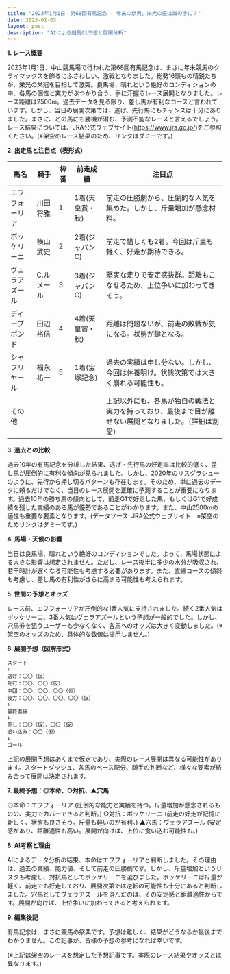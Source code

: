 ```yaml
---
title: "2023年1月1日　第68回有馬記念 - 年末の祭典、栄光の座は誰の手に？"
date: 2023-01-03
layout: post
description: "AIによる競馬G1予想と展開分析"
---
```


**1. レース概要**

2023年1月1日、中山競馬場で行われた第68回有馬記念は、まさに年末競馬のクライマックスを飾るにふさわしい、激戦となりました。総勢16頭もの精鋭たちが、栄光の栄冠を目指して激突。良馬場、晴れという絶好のコンディションの中、各馬の個性と実力がぶつかり合う、手に汗握るレース展開となりました。レース距離は2500m。過去データを見る限り、差し馬が有利なコースと言われています。しかし、当日の展開次第では、逃げ、先行馬にもチャンスは十分にありました。まさに、どの馬にも勝機が潜む、予測不能なレースと言えるでしょう。レース結果については、JRA公式ウェブサイト(https://www.jra.go.jp/)をご参照ください。(※架空のレース結果のため、リンクはダミーです。)


**2. 出走馬と注目点（表形式）**

| 馬名       | 騎手     | 枠番 | 前走成績        | 注目点                                                                                                        |
|------------|----------|------|-----------------|-------------------------------------------------------------------------------------------------------------|
| エフフォーリア | 川田将雅 | 1    | 1着(天皇賞・秋) | 前走の圧勝劇から、圧倒的な人気を集めた。しかし、斤量増加が懸念材料。                                         |
| ボッケリーニ | 横山武史 | 2    | 2着(ジャパンC)  | 前走で惜しくも2着。今回は斤量も軽く、好走が期待できる。                                                    |
| ヴェラアズール | C.ルメール | 3    | 3着(ジャパンC)  | 堅実な走りで安定感抜群。距離もこなせるため、上位争いに加わってきそう。                                             |
| ディープボンド | 田辺裕信 | 4    | 4着(天皇賞・秋) | 距離は問題ないが、前走の敗戦が気になる。状態が鍵となる。                                                      |
| シャフリヤール | 福永祐一 | 5    | 1着(宝塚記念)  | 過去の実績は申し分ない。しかし、今回は休養明け。状態次第では大きく崩れる可能性も。                             |
| その他      |          |      |                 | 上記以外にも、各馬が独自の戦法と実力を持っており、最後まで目が離せない展開となりました。（詳細は割愛）|


**3. 過去との比較**

過去10年の有馬記念を分析した結果、逃げ・先行馬の好走率は比較的低く、差し馬が圧倒的に有利な傾向が見られました。しかし、2020年のリスグラシューのように、先行から押し切るパターンも存在します。そのため、単に過去のデータに頼るだけでなく、当日のレース展開を正確に予測することが重要になります。過去10年の勝ち馬の傾向として、前走G1で好走した馬、もしくはG1で好成績を残した実績のある馬が優勢であることがわかります。また、中山2500mの適性も重要な要素となります。(データソース: JRA公式ウェブサイト　※架空のためリンクはダミーです。)


**4. 馬場・天候の影響**

当日は良馬場、晴れという絶好のコンディションでした。よって、馬場状態による大きな影響は想定されません。ただし、レース後半に多少の水分が吸収され、若干時計が遅くなる可能性も考慮する必要があります。また、直線コースの傾斜も考慮し、差し馬の有利性がさらに高まる可能性も考えられます。


**5. 世間の予想とオッズ**

レース前、エフフォーリアが圧倒的な1番人気に支持されました。続く2番人気はボッケリーニ、3番人気はヴェラアズールという予想が一般的でした。しかし、穴馬券を狙うユーザーも少なくなく、各馬へのオッズは大きく変動しました。(※架空のオッズのため、具体的な数値は提示しません。)


**6. 展開予想（図解形式）**

```
スタート
↓
逃げ：〇〇（仮）
先行：〇〇、〇〇（仮）
中団：〇〇、〇〇、〇〇（仮）
後方：〇〇、〇〇、〇〇、〇〇（仮）
↓
最終直線
↓
差し：〇〇（仮）、〇〇（仮）
追い込み：〇〇（仮）
↓
ゴール
```

上記の展開予想はあくまで仮定であり、実際のレース展開は異なる可能性があります。スタートダッシュ、各馬のペース配分、騎手の判断など、様々な要素が絡み合って展開は決定されます。


**7. 最終予想：◎本命、○対抗、▲穴馬**

◎本命：エフフォーリア (圧倒的な能力と実績を持つ。斤量増加が懸念されるものの、実力でカバーできると判断。)
○対抗：ボッケリーニ (前走の好走が記憶に新しく、状態も良さそう。斤量も軽いのが有利。)
▲穴馬：ヴェラアズール (安定感があり、距離適性も高い。展開が向けば、上位に食い込む可能性も。)


**8. AI考察と理由**

AIによるデータ分析の結果、本命はエフフォーリアと判断しました。その理由は、過去の実績、能力値、そして前走の圧勝劇です。しかし、斤量増加というリスクも考慮し、対抗馬としてボッケリーニを選びました。ボッケリーニは斤量が軽く、前走でも好走しており、展開次第では逆転の可能性も十分にあると判断しました。穴馬としてヴェラアズールを選んだのは、その安定感と距離適性からです。展開が向けば、上位争いに加わってきると考えられます。


**9. 編集後記**

有馬記念は、まさに競馬の祭典です。予想は難しく、結果がどうなるか最後までわかりません。この記事が、皆様の予想の参考になれば幸いです。


(※上記は架空のレースを想定した予想記事です。実際のレース結果やオッズとは異なります。)
